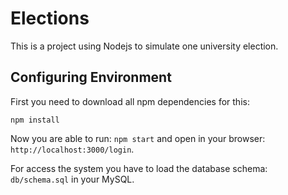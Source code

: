 # Elections
This is a project using Nodejs to simulate one university election.

## Configuring Environment ##

First you need to download all npm dependencies for this:

`npm install`

Now you are able to run: `npm start` and open in your browser: `http://localhost:3000/login`.

For access the system you have to load the database schema: `db/schema.sql` in your MySQL.

